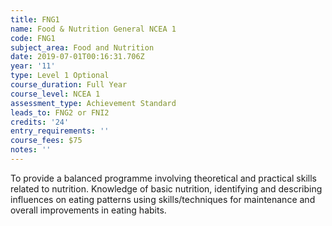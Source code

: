 ```yaml
---
title: FNG1
name: Food & Nutrition General NCEA 1
code: FNG1
subject_area: Food and Nutrition
date: 2019-07-01T00:16:31.706Z
year: '11'
type: Level 1 Optional
course_duration: Full Year
course_level: NCEA 1
assessment_type: Achievement Standard
leads_to: FNG2 or FNI2
credits: '24'
entry_requirements: ''
course_fees: $75
notes: ''
---
```

To provide a balanced programme involving theoretical and practical skills related to nutrition. Knowledge of basic nutrition, identifying and describing influences on eating patterns using skills/techniques for maintenance and overall improvements in eating habits.
